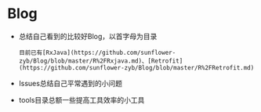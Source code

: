 # Blog

* 总结自己看到的比较好Blog，以首字母为目录
   
      目前已有[RxJava](https://github.com/sunflower-zyb/Blog/blob/master/R%2FRxjava.md)、[Retrofit](https://github.com/sunflower-zyb/Blog/blob/master/R%2FRetrofit.md)

* Issues总结自己平常遇到的小问题
* tools目录总额一些提高工具效率的小工具
